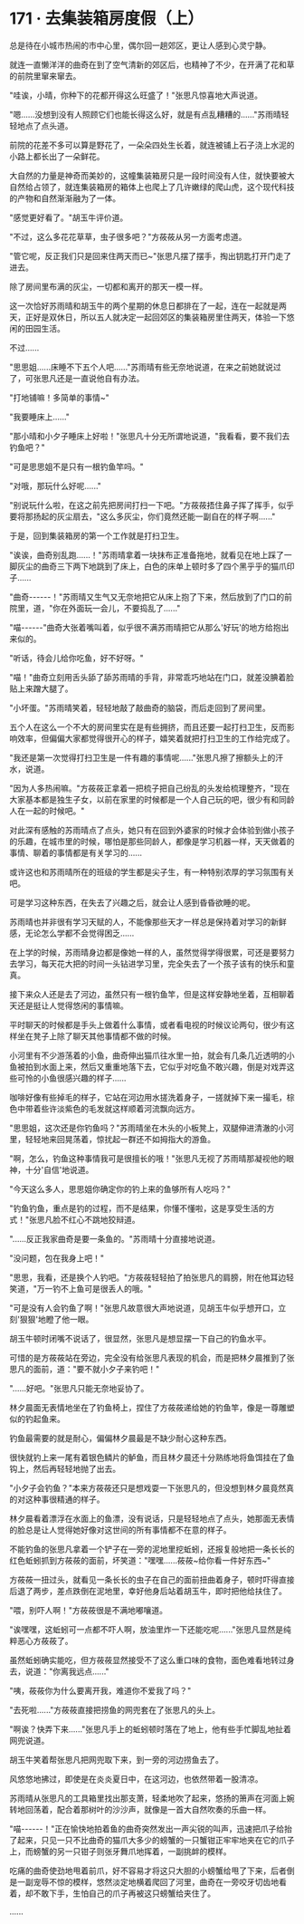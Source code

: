 <link rel="stylesheet" href="../../styles/text.css" />
<h1>171 · 去集装箱房度假（上）</h1>

总是待在小城市热闹的市中心里，偶尔回一趟郊区，更让人感到心灵宁静。

就连一直懒洋洋的曲奇在到了空气清新的郊区后，也精神了不少，在开满了花和草的前院里窜来窜去。

"哇诶，小晴，你种下的花都开得这么旺盛了！"张思凡惊喜地大声说道。

"嗯......没想到没有人照顾它们也能长得这么好，就是有点乱糟糟的......"苏雨晴轻轻地点了点头道。

前院的花差不多可以算是野花了，一朵朵四处生长着，就连被铺上石子浇上水泥的小路上都长出了一朵鲜花。

大自然的力量是神奇而美妙的，这幢集装箱房只是一段时间没有人住，就快要被大自然给占领了，就连集装箱房的箱体上也爬上了几许嫩绿的爬山虎，这个现代科技的产物和自然渐渐融为了一体。

"感觉更好看了。"胡玉牛评价道。

"不过，这么多花花草草，虫子很多吧？"方莜莜从另一方面考虑道。

"管它呢，反正我们只是回来住两天而已\~"张思凡摆了摆手，掏出钥匙打开门走了进去。

除了房间里布满的灰尘，一切都和离开的那天一模一样。

这一次恰好苏雨晴和胡玉牛的两个星期的休息日都排在了一起，连在一起就是两天，正好是双休日，所以五人就决定一起回郊区的集装箱房里住两天，体验一下悠闲的田园生活。

不过......

"思思姐......床睡不下五个人吧......"苏雨晴有些无奈地说道，在来之前她就说过了，可张思凡还是一直说他自有办法。

"打地铺嘛！多简单的事情\~"

"我要睡床上......"

"那小晴和小夕子睡床上好啦！"张思凡十分无所谓地说道，"我看看，要不我们去钓鱼吧？"

"可是思思姐不是只有一根钓鱼竿吗。"

"对哦，那玩什么好呢......"

"别说玩什么啦，在这之前先把房间打扫一下吧。"方莜莜捂住鼻子挥了挥手，似乎要将那扬起的灰尘扇去，"这么多灰尘，你们竟然还能一副自在的样子啊......"

于是，回到集装箱房的第一个工作就是打扫卫生。

"诶诶，曲奇别乱跑......！"苏雨晴拿着一块抹布正准备拖地，就看见在地上踩了一脚灰尘的曲奇三下两下地跳到了床上，白色的床单上顿时多了四个黑乎乎的猫爪印子......

"曲奇------！"苏雨晴又生气又无奈地把它从床上抱了下来，然后放到了门口的前院里，道，"你在外面玩一会儿，不要捣乱了......"

"喵------"曲奇大张着嘴叫着，似乎很不满苏雨晴把它从那么'好玩'的地方给抱出来似的。

"听话，待会儿给你吃鱼，好不好呀。"

"喵！"曲奇立刻用舌头舔了舔苏雨晴的手背，非常乖巧地站在门口，就差没腆着脸贴上来蹭大腿了。

"小坏蛋。"苏雨晴笑着，轻轻地敲了敲曲奇的脑袋，而后走回到了房间里。

五个人在这么一个不大的房间里实在是有些拥挤，而且还要一起打扫卫生，反而影响效率，但偏偏大家都觉得很开心的样子，嬉笑着就把打扫卫生的工作给完成了。

"我还是第一次觉得打扫卫生是一件有趣的事情呢......"张思凡擦了擦额头上的汗水，说道。

"因为人多热闹嘛。"方莜莜正拿着一把梳子把自己纷乱的头发给梳理整齐，"现在大家基本都是独生子女，以前在家里的时候都是一个人自己玩的吧，很少有和同龄人在一起的时候吧。"

对此深有感触的苏雨晴点了点头，她只有在回到外婆家的时候才会体验到做小孩子的乐趣，在城市里的时候，哪怕是那些同龄人，都像是学习机器一样，天天做着的事情、聊着的事情都是有关学习的......

或许这也和苏雨晴所在的班级的学生都是尖子生，有一种特别浓厚的学习氛围有关吧。

可是学习这种东西，在失去了兴趣之后，就会让人感到昏昏欲睡的呢。

苏雨晴也并非很有学习天赋的人，不能像那些天才一样总是保持着对学习的新鲜感，无论怎么学都不会觉得困乏......

在上学的时候，苏雨晴身边都是像她一样的人，虽然觉得学得很累，可还是要努力去学习，每天花大把的时间一头钻进学习里，完全失去了一个孩子该有的快乐和童真。

接下来众人还是去了河边，虽然只有一根钓鱼竿，但是这样安静地坐着，互相聊着天还是挺让人觉得悠闲的事情嘛。

平时聊天的时候都是手头上做着什么事情，或者看电视的时候议论两句，很少有这样坐在凳子上除了聊天其他事情都不做的时候。

小河里有不少游荡着的小鱼，曲奇伸出猫爪往水里一拍，就会有几条几近透明的小鱼被拍到水面上来，然后又重重地落下去，它似乎对吃鱼不敢兴趣，倒是对戏弄这些可怜的小鱼很感兴趣的样子......

咖啡好像有些掉毛的样子，它站在河边用水搓洗着身子，一搓就掉下来一撮毛，棕色中带着些许淡紫色的毛发就这样顺着河流飘向远方。

"思思姐，这次还是你钓鱼吗？"苏雨晴坐在木头的小板凳上，双腿伸进清澈的小河里，轻轻地来回晃荡着，惊扰起一群还不如拇指大的游鱼。

"啊，怎么，钓鱼这种事情我可是很擅长的哦！"张思凡无视了苏雨晴那凝视他的眼神，十分'自信'地说道。

"今天这么多人，思思姐你确定你的钓上来的鱼够所有人吃吗？"

"钓鱼钓鱼，重点是钓的过程，而不是结果，你懂不懂啦，这是享受生活的方式！"张思凡脸不红心不跳地狡辩道。

"......反正我家曲奇是要一条鱼的。"苏雨晴十分直接地说道。

"没问题，包在我身上吧！"

"思思，我看，还是换个人钓吧。"方莜莜轻轻拍了拍张思凡的肩膀，附在他耳边轻笑道，"万一钓不上鱼可是很丢人的哦。"

"可是没有人会钓鱼了啊！"张思凡故意很大声地说道，见胡玉牛似乎想开口，立刻'狠狠'地瞪了他一眼。

胡玉牛顿时闭嘴不说话了，很显然，张思凡是想显摆一下自己的钓鱼水平。

可惜的是方莜莜站在旁边，完全没有给张思凡表现的机会，而是把林夕晨推到了张思凡的面前，道："要不就小夕子来钓吧！"

"......好吧。"张思凡只能无奈地妥协了。

林夕晨面无表情地坐在了钓鱼椅上，捏住了方莜莜递给她的钓鱼竿，像是一尊雕塑似的钓起鱼来。

钓鱼最需要的就是耐心，偏偏林夕晨最是不缺少耐心这种东西。

很快就钓上来一尾有着银色鳞片的鲈鱼，而且林夕晨还十分熟练地将鱼饵挂在了鱼钩上，然后再轻轻地抛了出去。

"小夕子会钓鱼？"本来方莜莜还只是想戏耍一下张思凡的，但没想到林夕晨竟然真的对这种事很精通的样子。

林夕晨看着漂浮在水面上的鱼漂，没有说话，只是轻轻地点了点头，她那面无表情的脸总是让人觉得她好像对这世间的所有事情都不在意的样子。

不能钓鱼的张思凡拿着一个铲子在一旁的泥地里挖蚯蚓，还报复般地把一条长长的红色蚯蚓抓到方莜莜的面前，坏笑道："嘿嘿......莜莜\~给你看一件好东西\~"

方莜莜一扭过头，就看见一条长长的虫子在自己的面前扭曲着身子，顿时吓得直接后退了两步，差点跌倒在泥地里，幸好他身后站着胡玉牛，即时把他给扶住了。

"喂，别吓人啊！"方莜莜很是不满地嘟嚷道。

"诶嘿嘿，这蚯蚓可一点都不吓人啊，放油里炸一下还能吃呢......"张思凡显然是纯粹恶心方莜莜了。

虽然蚯蚓确实能吃，但方莜莜显然接受不了这么重口味的食物，面色难看地转过身去，说道："你离我远点......"

"咦，莜莜你为什么要离开我，难道你不爱我了吗？"

"去死啦......"方莜莜直接把捞鱼的网兜套在了张思凡的头上。

"啊诶？快弄下来......"张思凡手上的蚯蚓顿时落在了地上，他有些手忙脚乱地扯着网兜说道。

胡玉牛笑着帮张思凡把网兜取下来，到一旁的河边捞鱼去了。

风悠悠地拂过，即使是在炎炎夏日中，在这河边，也依然带着一股清凉。

苏雨晴从张思凡的工具箱里找出那支萧，轻柔地吹了起来，悠扬的箫声在河面上婉转地回荡着，配合着那树叶的沙沙声，就像是一首大自然吹奏的乐曲一样。

"喵------！"正在愉快地拍着鱼的曲奇突然发出一声尖锐的叫声，迅速把爪子给抬了起来，只见一只不比曲奇的猫爪大多少的螃蟹的一只蟹钳正牢牢地夹在它的爪子上，而螃蟹的另一只钳子则张牙舞爪地挥着，一副挑衅的模样。

吃痛的曲奇使劲地甩着前爪，好不容易才将这只大胆的小螃蟹给甩了下来，后者倒是一副宠辱不惊的模样，悠然淡定地横着爬回了河里，曲奇在一旁咬牙切齿地看着，却不敢下手，生怕自己的爪子再被这只螃蟹给夹住了。

......
